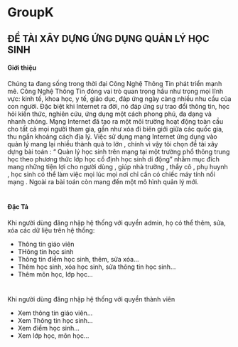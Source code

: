 # GroupK
## ĐỀ TÀI XÂY DỰNG ỨNG DỤNG QUẢN LÝ HỌC SINH

#### Giới thiệu
Chúng ta đang sống trong thời đại Công Nghệ Thông Tin phát triển mạnh mẽ. Công Nghệ Thông Tin đóng vai trò quan trọng hầu như trong mọi lĩnh vực: kinh tế, khoa học, y tế, giáo dục, đáp ứng ngày càng nhiều nhu cầu của con người. Đặc biệt khi Internet ra đời, nó đáp ứng sự trao đổi thông tin, học hỏi kiến thức, nghiên cứu, ứng dụng một cách phong phú, đa dạng và nhanh chóng. Mạng Internet đã tạo ra một môi trường hoạt động toàn cầu cho tất cả mọi người tham gia, gần như xóa đi biên giới giữa các quốc gia, thu ngắn khoảng cách địa lý. Việc sử dụng mạng Internet ứng dụng vào quản lý mang lại nhiều thành quả to lớn , chính vì vậy tôi chọn đề tài xây dựng bài toán : “ Quản lý học sinh trên mạng tại một trường phổ thông trung học theo phương thức lớp học cố định học sinh di động” nhằm mục đích mang những tiện lợi cho người dùng , giúp nhà trường , thầy cô , phụ huynh , học sinh có thể làm việc mọi lúc mọi nơi chỉ cần có chiếc máy tính nối mạng . Ngoài ra bài toán còn mang đến một mô hình quản lý mới.
#
#### Đặc Tả
Khi người dùng đăng nhập hệ thống với quyền admin, họ có thể thêm, sửa, xóa các dữ liệu trên hệ thống:
- Thông tin giáo viên
- THông tin học sinh
- Thông tin điểm học sinh, thêm, sửa xóa...
- Thêm học sinh, xóa học sinh, sửa thông tin học sinh...
- Thêm môn học, lớp học...
#
Khi người dùng đăng nhập hệ thống với quyền thành viên
- Xem thông tin giáo viên...
- Xem Thông tin học sinh...
- Xem điểm học sinh...
- Xem lớp học, môn học...
